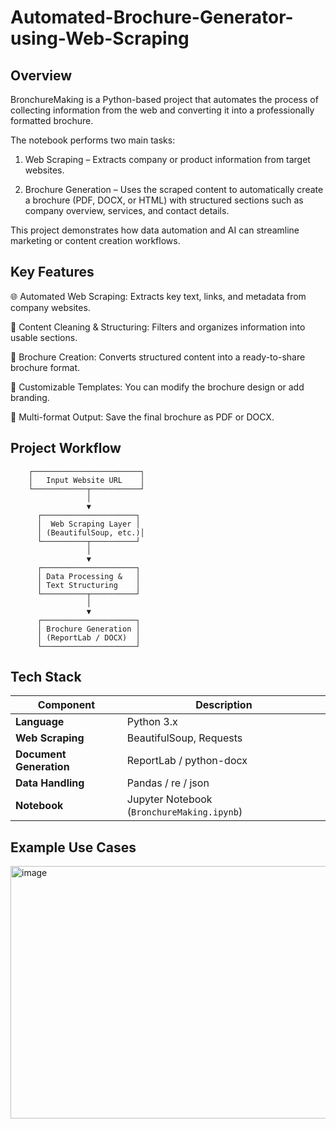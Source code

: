 # Automated-Brochure-Generator-using-Web-Scraping

## Overview

BronchureMaking is a Python-based project that automates the process of collecting information from the web and converting it into a professionally formatted brochure.

The notebook performs two main tasks:

1. Web Scraping – Extracts company or product information from target websites.

2. Brochure Generation – Uses the scraped content to automatically create a brochure (PDF, DOCX, or HTML) with structured sections such as company overview, services, and contact details.

This project demonstrates how data automation and AI can streamline marketing or content creation workflows.

## Key Features

🌐 Automated Web Scraping: Extracts key text, links, and metadata from company websites.

🧠 Content Cleaning & Structuring: Filters and organizes information into usable sections.

📰 Brochure Creation: Converts structured content into a ready-to-share brochure format.

🧩 Customizable Templates: You can modify the brochure design or add branding.

📄 Multi-format Output: Save the final brochure as PDF or DOCX.

## Project Workflow

        ┌────────────────────────┐
        │   Input Website URL    │
        └────────────┬───────────┘
                     │
                     ▼
          ┌─────────────────────┐
          │  Web Scraping Layer │
          │ (BeautifulSoup, etc.)│
          └──────────┬──────────┘
                     │
                     ▼
          ┌─────────────────────┐
          │ Data Processing &   │
          │ Text Structuring    │
          └──────────┬──────────┘
                     │
                     ▼
          ┌─────────────────────┐
          │ Brochure Generation │
          │ (ReportLab / DOCX)  │
          └─────────────────────┘

## Tech Stack

| Component               | Description                                |
| ----------------------- | ------------------------------------------ |
| **Language**            | Python 3.x                                 |
| **Web Scraping**        | BeautifulSoup, Requests                    |
| **Document Generation** | ReportLab / python-docx                    |
| **Data Handling**       | Pandas / re / json                         |
| **Notebook**            | Jupyter Notebook (`BronchureMaking.ipynb`) |


## Example Use Cases


<img width="578" height="404" alt="image" src="https://github.com/user-attachments/assets/5472f058-8d0a-494a-9260-89ba92dc0973" />





